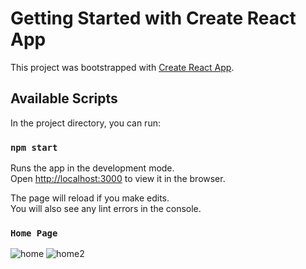 # Getting Started with Create React App

This project was bootstrapped with [Create React App](https://github.com/facebook/create-react-app).

## Available Scripts

In the project directory, you can run:

### `npm start`

Runs the app in the development mode.\
Open [http://localhost:3000](http://localhost:3000) to view it in the browser.

The page will reload if you make edits.\
You will also see any lint errors in the console.



### `Home Page`
![home](https://user-images.githubusercontent.com/43261336/126466485-cd1c93d6-9f6b-48a5-87ad-86da04ab31d3.png)
![home2](https://user-images.githubusercontent.com/43261336/126466497-5579b0d3-4aec-4f26-8fb4-6abe9f6efbd4.png)

